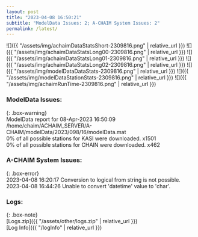 ```yaml
---
layout: post
title: "2023-04-08 16:50:21"
subtitle: "ModelData Issues: 2; A-CHAIM System Issues: 2"
permalink: /latest/
---
```


![]({{ "/assets/img/achaimDataStatsShort-2309816.png" | relative_url }})
![]({{ "/assets/img/achaimDataStatsLong00-2309816.png" | relative_url }})
![]({{ "/assets/img/achaimDataStatsLong01-2309816.png" | relative_url }})
![]({{ "/assets/img/achaimDataStatsLong02-2309816.png" | relative_url }})
![]({{ "/assets/img/modelDataDataStats-2309816.png" | relative_url }})
![]({{ "/assets/img/modelDataStationStats-2309816.png" | relative_url }})
![]({{ "/assets/img/achaimRunTime-2309816.png" | relative_url }})


### ModelData Issues:  
  
{: .box-warning}  
 ModelData report for 08-Apr-2023 16:50:09   
 /home/chaim/ACHAIM_SERVER/A-CHAIM/modelData/2023/098/16/modelData.mat   
 0% of all possible stations for KASI were downloaded. x1501   
 0% of all possible stations for CHAIN were downloaded. x462   
  
### A-CHAIM System Issues:  
  
{: .box-error}  
2023-04-08 16:20:17 Conversion to logical from string is not possible.  
2023-04-08 16:44:26 Unable to convert 'datetime' value to 'char'.  

### Logs:  
  
{: .box-note}  
[Logs.zip]({{ "/assets/other/logs.zip" | relative_url }})  
[Log Info]({{ "/logInfo" | relative_url }})  
